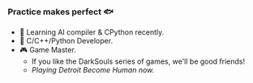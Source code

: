 ### Practice makes perfect :fish: 
- 📖 Learning AI compiler & CPython recently.
- 👻 C/C++/Python Developer.
- 🎮 Game Master. 
    - If you like the DarkSouls series of games, we'll be good friends!
    - *Playing Detroit Become Human now.*


<!--
**CharlieZhao95/CharlieZhao95** is a ✨ _special_ ✨ repository because its `README.md` (this file) appears on your GitHub profile.

Here are some ideas to get you started:

- 🔭 I’m currently working on ...
- 🌱 I’m currently learning ...
- 👯 I’m looking to collaborate on ...
- 🤔 I’m looking for help with ...
- 💬 Ask me about ...
- 📫 How to reach me: ...
- 😄 Pronouns: ...
- ⚡ Fun fact: ...
-->
